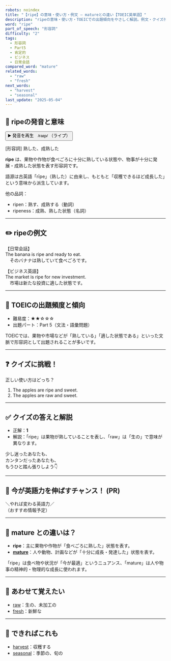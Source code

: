 ```yaml
---
robots: noindex
title: "【ripe】の意味・使い方・例文 ― matureとの違い【TOEIC英単語】"
description: "ripeの意味・使い方・TOEICでの出題傾向をやさしく解説。例文・クイズ付きでmatureとの違いもわかりやすく学べます。"
word: "ripe"
part_of_speech: "形容詞"
difficulty: "2"
tags:
  - 形容詞
  - Part5
  - 肯定的
  - ビジネス
  - 日常会話
compared_word: "mature"
related_words:
  - "raw"
  - "fresh"
next_words:
  - "harvest"
  - "seasonal"
last_update: "2025-05-04"
---
```


## 🔰 ripeの発音と意味

<button class="play-audio" onclick="playTTS('ripe')">
  <span class="play-audio-main">
    ▶️ 発音を再生　/raɪp/
  </span>
  <span class="play-audio-sub">
    （ライプ）
  </span>
</button>

[形容詞] 熟した、成熟した

**ripe** は、果物や作物が食べごろに十分に熟している状態や、物事が十分に発展・成熟した状態を表す形容詞です。

語源は古英語「rīpe」（熟した）に由来し、もともと「収穫できるほど成長した」という意味から派生しています。

他の品詞：  
- ripen：熟す、成熟する（動詞）
- ripeness：成熟、熟した状態（名詞）

---

## ✏️ ripeの例文

【日常会話】  
The banana is ripe and ready to eat.  
　そのバナナは熟していて食べごろです。

【ビジネス英語】  
The market is ripe for new investment.  
　市場は新たな投資に適した状態です。

---

## 🎯 TOEICの出題頻度と傾向

- 難易度：★★☆☆☆
- 出題パート：Part 5（文法・語彙問題）

TOEICでは、果物や市場などが「熟している」「適した状態である」といった文脈で形容詞として出題されることが多いです。

---

## ❓ クイズに挑戦！

正しい使い方はどっち？

1. The apples are ripe and sweet.  
2. The apples are raw and sweet.

---

## ✅ クイズの答えと解説

- 正解：**1**
- 解説：「ripe」は果物が熟していることを表し、「raw」は「生の」で意味が異なります。

少し迷ったあなたも、  
カンタンだったあなたも、  
もうひと踏ん張りしよう👇️

---

## 🚀 今が英語力を伸ばすチャンス！ (PR)

<div class="info-center">
＼やれば変わる英語力／<br>  
（おすすめ情報予定）
</div>

---

## 🤔  mature との違いは？

- **ripe**：主に果物や作物が「食べごろに熟した」状態を表す。
- **[mature](/word/mature)**：人や動物、計画などが「十分に成長・発達した」状態を表す。

「ripe」は食べ物や状況が「今が最適」というニュアンス、「mature」は人や物事の精神的・物理的な成長に使われます。

---

## 🧩 あわせて覚えたい

- [raw](/word/raw)：生の、未加工の
- [fresh](/word/fresh)：新鮮な

---

## 📖 できればこれも

- [harvest](/word/harvest)：収穫する
- [seasonal](/word/seasonal)：季節の、旬の

<!-- cvid: aid04_bid28 -->
